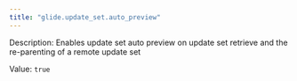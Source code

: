 ```yaml
---
title: "glide.update_set.auto_preview"
---
```


Description: Enables update set auto preview on update set retrieve and the re-parenting of a remote update set

Value: `true`